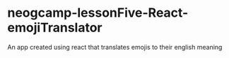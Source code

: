 # neogcamp-lessonFive-React-emojiTranslator
 An app created using react that translates emojis to their english meaning
